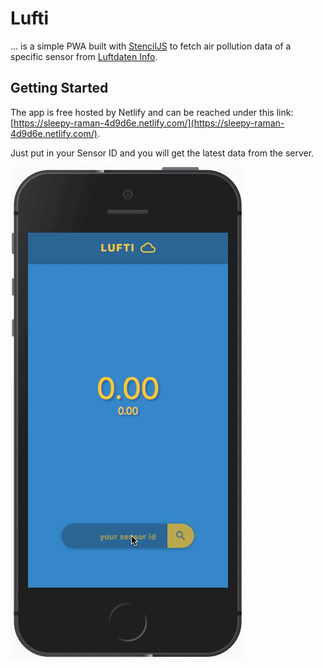 # Lufti

... is a simple PWA built with [StencilJS](https://stenciljs.com/) to fetch air pollution data of a specific sensor from [Luftdaten Info](https://luftdaten.info/).

## Getting Started

The app is free hosted by Netlify and can be reached under this link: [https://sleepy-raman-4d9d6e.netlify.com/](https://sleepy-raman-4d9d6e.netlify.com/).

Just put in your Sensor ID and you will get the latest data from the server.

![lufti](https://github.com/StefanKandlbinder/lufti/raw/master/src/assets/gif/Lufti.gif)
